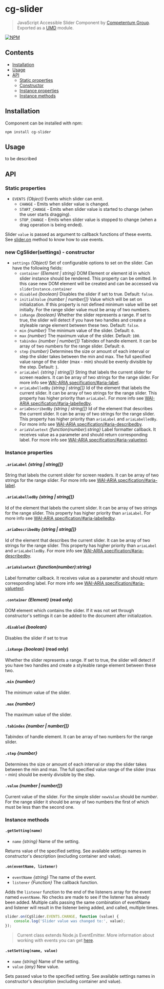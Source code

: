 # cg-slider

> JavaScript Accessible Slider Component by [Competentum Group](http://competentum.com/).
  Exported as a [UMD](https://github.com/umdjs/umd) module.

[![NPM][npm-image]][npm-url]

## Contents
- [Installation](#installation)
- [Usage](#usage)
- [API](#api)
    - [Static properties](#static-properties)
    - [Constructor](#constructor)
    - [Instance properties](#instance-properties)
    - [Instance methods](#instance-methods)


## Installation
Component can be installed with npm:
```
npm install cg-slider
```

## Usage
to be described

## API

### Static properties

- `EVENTS` *{Object}* Events which slider can emit.
    - `CHANGE` - Emits when slider value is changed.
    - `START_CHANGE` - Emits when slider value is started to change (when the user starts dragging).
    - `STOP_CHANGE` - Emits when slider value is stopped to change (when a drag operation is being ended).

Slider `value` is passed as argument to callback functions of these events.
See [slider.on](#method_on) method to know how to use events.

<a name="constructor"></a>
### new CgSlider(settings) - constructor

- `settings` *{Object}* Set of configurable options to set on the slider. Can have the following fields:
    - `container` *{Element | string}* DOM Element or element id in which slider instance should be rendered. 
    This property can be omitted. In this case new DOM element will be created and can be accessed via `sliderInstance.container`
    - `disabled` *{boolean}* Disables the slider if set to true. Default: `false`.
    - `initialValue` *{number | number[]}* Value which will be set on initialization. 
    If this property is not defined minimum value will be set initially. 
    For the range slider value must be array of two numbers. 
    - `isRange` *{boolean}* Whether the slider represents a range.
    If set to true, the slider will detect if you have two handles and create a styleable range element between these two. 
    Default: `false`.
    - `min` *{number}* The minimum value of the slider. Default: `0`.
    - `max` *{number}* The maximum value of the slider. Default: `100`.
    - `tabindex` *{number | number[]}* Tabindex of handle element. It can be array of two numbers for the range slider. Default: `0`.
    - `step` *{number}* Determines the size or amount of each interval or step the slider takes between the min and max. 
    The full specified value range of the slider (max - min) should be evenly divisible by the step. Default: `1`.
    - `ariaLabel` *{string | string[]}* String that labels the current slider for screen readers. 
    It can be array of two strings for the range slider.
    For more info see [WAI-ARIA specification/#aria-label](https://www.w3.org/TR/wai-aria-1.1/#aria-label).
    - `ariaLabelledBy` *{string | string[]}* Id of the element that labels the current slider. It can be array of two strings for the range slider.
    This property has higher priority than `ariaLabel`.
    For more info see [WAI-ARIA specification/#aria-labelledby](https://www.w3.org/TR/wai-aria-1.1/#aria-labelledby).
    - `ariaDescribedBy` *{string | string[]}* Id of the element that describes the current slider. It can be array of two strings for the range slider.
    This property has higher priority than `ariaLabel` and `ariaLabelledBy`.
    For more info see [WAI-ARIA specification/#aria-describedby](https://www.w3.org/TR/wai-aria-1.1/#aria-describedby).
    - `ariaValuetext` *{function(number):string}* Label formatter callback. It receives value as a parameter and should return corresponding label.
    For more info see [WAI-ARIA specification/#aria-valuetext](https://www.w3.org/TR/wai-aria-1.1/#aria-valuetext).

### Instance properties

#### `.ariaLabel` *{string | string[]}*
String that labels the current slider for screen readers. 
It can be array of two strings for the range slider.
For more info see [WAI-ARIA specification/#aria-label](https://www.w3.org/TR/wai-aria-1.1/#aria-label).

#### `.ariaLabelledBy` *{string | string[]}*
Id of the element that labels the current slider. It can be array of two strings for the range slider.
This property has higher priority than `ariaLabel`.
For more info see [WAI-ARIA specification/#aria-labelledby](https://www.w3.org/TR/wai-aria-1.1/#aria-labelledby).

#### `.ariaDescribedBy` *{string | string[]}*
Id of the element that describes the current slider. It can be array of two strings for the range slider.
This property has higher priority than `ariaLabel` and `ariaLabelledBy`.
For more info see [WAI-ARIA specification/#aria-describedby](https://www.w3.org/TR/wai-aria-1.1/#aria-describedby).

#### `.ariaValuetext` *{function(number):string}*
Label formatter callback. It receives value as a parameter and should return corresponding label.
For more info see [WAI-ARIA specification/#aria-valuetext](https://www.w3.org/TR/wai-aria-1.1/#aria-valuetext).

#### `.container` *{Element}* (read only)
DOM element which contains the slider.
If it was not set through constructor's settings it can be added to the document after initialization.

#### `.disabled` *{boolean}*
Disables the slider if set to true

#### `.isRange` *{boolean}* (read only)
Whether the slider represents a range.
If set to true, the slider will detect if you have two handles and create a styleable range element between these two.

#### `.min` *{number}*
The minimum value of the slider.

#### `.max` *{number}*
The maximum value of the slider.

#### `.tabindex` *{number | number[]}*
Tabindex of handle element. It can be array of two numbers for the range slider.

#### `.step` *{number}*
Determines the size or amount of each interval or step the slider takes between the min and max. 
The full specified value range of the slider (max - min) should be evenly divisible by the step.

#### `.value` *{number | number[]}*
Current value of the slider.
For the simple slider `newValue` should be *number*.
For the range slider it should be array of two numbers the first of which must be less than the second one.

### Instance methods

#### `.getSetting(name)`
- `name` *{string}* Name of the setting.

Returns value of the specified setting. 
See available settings names in constructor's description (excluding container and value).

<a name="method_on"></a>
#### `.on(eventName, listener)`
- `eventName` *{string}* The name of the event.
- `listener` *{Function}* The callback function.

Adds the `listener` function to the end of the listeners array for the event named `eventName`. 
No checks are made to see if the listener has already been added. 
Multiple calls passing the same combination of eventName and listener will result in the listener being added, 
and called, multiple times.

```javascript
slider.on(CgSlider.EVENTS.CHANGE, function (value) {
    console.log('Slider value was changed to:', value);
});
```

> Current class extends Node.js EventEmitter. More information about working with events you can get [here](https://nodejs.org/api/events.html).

#### `.setSetting(name, value)`
- `name` *{string}* Name of the setting.
- `value` *{any}* New value.

Sets passed value to the specified setting. 
See available settings names in constructor's description (excluding container and value).

[npm-url]: https://www.npmjs.com/package/cg-slider
[npm-image]: https://img.shields.io/npm/v/cg-slider.svg?style=flat-square